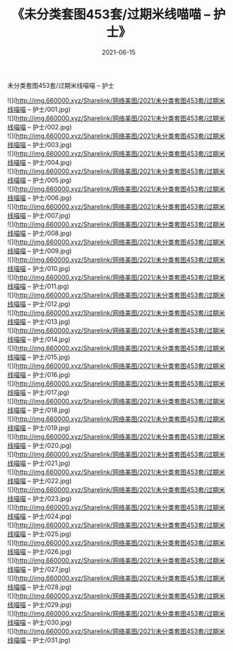 ﻿---
layout: post
title:  《未分类套图453套/过期米线喵喵 – 护士》
date:   2021-06-15
img: http://img.660000.xyz/Sharelink/网络美图/2021/未分类套图453套/过期米线喵喵 – 护士/000.jpg
categories: [美女, 清纯, 唯美]
---

未分类套图453套/过期米线喵喵 – 护士

 ![](http://img.660000.xyz/Sharelink/网络美图/2021/未分类套图453套/过期米线喵喵 – 护士/001.jpg) <br>![](http://img.660000.xyz/Sharelink/网络美图/2021/未分类套图453套/过期米线喵喵 – 护士/002.jpg) <br>![](http://img.660000.xyz/Sharelink/网络美图/2021/未分类套图453套/过期米线喵喵 – 护士/003.jpg) <br>![](http://img.660000.xyz/Sharelink/网络美图/2021/未分类套图453套/过期米线喵喵 – 护士/004.jpg) <br>![](http://img.660000.xyz/Sharelink/网络美图/2021/未分类套图453套/过期米线喵喵 – 护士/005.jpg) <br>![](http://img.660000.xyz/Sharelink/网络美图/2021/未分类套图453套/过期米线喵喵 – 护士/006.jpg) <br>![](http://img.660000.xyz/Sharelink/网络美图/2021/未分类套图453套/过期米线喵喵 – 护士/007.jpg) <br>![](http://img.660000.xyz/Sharelink/网络美图/2021/未分类套图453套/过期米线喵喵 – 护士/008.jpg) <br>![](http://img.660000.xyz/Sharelink/网络美图/2021/未分类套图453套/过期米线喵喵 – 护士/009.jpg) <br>![](http://img.660000.xyz/Sharelink/网络美图/2021/未分类套图453套/过期米线喵喵 – 护士/010.jpg) <br>![](http://img.660000.xyz/Sharelink/网络美图/2021/未分类套图453套/过期米线喵喵 – 护士/011.jpg) <br>![](http://img.660000.xyz/Sharelink/网络美图/2021/未分类套图453套/过期米线喵喵 – 护士/012.jpg) <br>![](http://img.660000.xyz/Sharelink/网络美图/2021/未分类套图453套/过期米线喵喵 – 护士/013.jpg) <br>![](http://img.660000.xyz/Sharelink/网络美图/2021/未分类套图453套/过期米线喵喵 – 护士/014.jpg) <br>![](http://img.660000.xyz/Sharelink/网络美图/2021/未分类套图453套/过期米线喵喵 – 护士/015.jpg) <br>![](http://img.660000.xyz/Sharelink/网络美图/2021/未分类套图453套/过期米线喵喵 – 护士/016.jpg) <br>![](http://img.660000.xyz/Sharelink/网络美图/2021/未分类套图453套/过期米线喵喵 – 护士/017.jpg) <br>![](http://img.660000.xyz/Sharelink/网络美图/2021/未分类套图453套/过期米线喵喵 – 护士/018.jpg) <br>![](http://img.660000.xyz/Sharelink/网络美图/2021/未分类套图453套/过期米线喵喵 – 护士/019.jpg) <br>![](http://img.660000.xyz/Sharelink/网络美图/2021/未分类套图453套/过期米线喵喵 – 护士/020.jpg) <br>![](http://img.660000.xyz/Sharelink/网络美图/2021/未分类套图453套/过期米线喵喵 – 护士/021.jpg) <br>![](http://img.660000.xyz/Sharelink/网络美图/2021/未分类套图453套/过期米线喵喵 – 护士/022.jpg) <br>![](http://img.660000.xyz/Sharelink/网络美图/2021/未分类套图453套/过期米线喵喵 – 护士/023.jpg) <br>![](http://img.660000.xyz/Sharelink/网络美图/2021/未分类套图453套/过期米线喵喵 – 护士/024.jpg) <br>![](http://img.660000.xyz/Sharelink/网络美图/2021/未分类套图453套/过期米线喵喵 – 护士/025.jpg) <br>![](http://img.660000.xyz/Sharelink/网络美图/2021/未分类套图453套/过期米线喵喵 – 护士/026.jpg) <br>![](http://img.660000.xyz/Sharelink/网络美图/2021/未分类套图453套/过期米线喵喵 – 护士/027.jpg) <br>![](http://img.660000.xyz/Sharelink/网络美图/2021/未分类套图453套/过期米线喵喵 – 护士/028.jpg) <br>![](http://img.660000.xyz/Sharelink/网络美图/2021/未分类套图453套/过期米线喵喵 – 护士/029.jpg) <br>![](http://img.660000.xyz/Sharelink/网络美图/2021/未分类套图453套/过期米线喵喵 – 护士/030.jpg) <br>![](http://img.660000.xyz/Sharelink/网络美图/2021/未分类套图453套/过期米线喵喵 – 护士/031.jpg) <br>